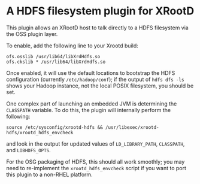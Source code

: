 # A HDFS filesystem plugin for XRootD

This plugin allows an XRootD host to talk directly to a HDFS filesystem
via the OSS plugin layer.

To enable, add the following line to your Xrootd build:

```
ofs.osslib /usr/lib64/libXrdHdfs.so
ofs.ckslib * /usr/lib64/libXrdHdfs.so
```

Once enabled, it will use the default locations to bootstrap the HDFS configuration
(currently `/etc/hadoop/conf`); if the output of `hdfs dfs -ls` shows your Hadoop instance,
not the local POSIX filesystem, you should be set.

One complex part of launching an embedded JVM is determining the `CLASSPATH` variable.  To
do this, the plugin will internally perform the following:

```
source /etc/sysconfig/xrootd-hdfs && /usr/libexec/xrootd-hdfs/xrootd_hdfs_envcheck
```

and look in the output for updated values of `LD_LIBRARY_PATH`, `CLASSPATH`, and `LIBHDFS_OPTS`.

For the OSG packaging of HDFS, this should all work smoothly; you may need to re-implement the
`xrootd_hdfs_envcheck` script if you want to port this plugin to a non-RHEL platform.
